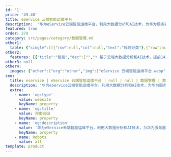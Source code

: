 ```yaml
---
id: '1'
price: '49.40'
title: eService 云端智能运维平台
description:  '华为eService云端智能运维平台，利用大数据分析和AI技术，为华为服务器、存储等数据基础设施提供故障自动上报、容量预测、性能预测、硬盘故障预测、问题处理进展跟踪等服务。'
featured: true
order: 279
category: src/pages/category/数据管理.md
other1: 
  table: {"single":[[{"row":null,"col":null,"text":"规则分类"},{"row":null,"col":null,"text":"功能"},{"row":null,"col":null,"text":"规格"}],[{"row":"5","col":null,"text":"集中运维"},{"row":null,"col":null,"text":"存储型号"},{"row":null,"col":null,"text":"华为存储主流型号"}],[{"row":null,"col":null,"text":"服务器型号"},{"row":null,"col":null,"text":"华为服务器主流型号"}],[{"row":null,"col":null,"text":"设备管理规模"},{"row":null,"col":null,"text":"单Client部署：存储 ≤ 256套；服务器 ≤ 5000套\n多Client部署: ≤ N x 256套（最多5000台）\n紧急联系人：支持5个，至少1个为安全管理员"}],[{"row":null,"col":null,"text":"接入通道"},{"row":null,"col":null,"text":"Internet/Email"}],[{"row":null,"col":null,"text":"网络带宽"},{"row":null,"col":null,"text":"≥10Mb/s"}],[{"row":"2","col":null,"text":"健康评估"},{"row":null,"col":null,"text":"设备健康评估"},{"row":null,"col":null,"text":"支持系统、硬件、配置、容量、性能健康度实时评估和打分"}],[{"row":null,"col":null,"text":"告警监控"},{"row":null,"col":null,"text":"7x24小时告警远程监控和自动创建问题单"}],[{"row":"4","col":null,"text":"智能分析"},{"row":null,"col":null,"text":"性能分析"},{"row":null,"col":null,"text":"支持端到端性能分析，端到端拓扑展示"}],[{"row":null,"col":null,"text":"性能异常诊断"},{"row":null,"col":null,"text":"针对时延实时检测性能异常，给出修复建议"}],[{"row":null,"col":null,"text":"性能潮汐分析"},{"row":null,"col":null,"text":"历史性能自动分析，支持业务潮汐规律查看"}],[{"row":null,"col":null,"text":"性能瓶颈分析"},{"row":null,"col":null,"text":"支持历史1月和未来2月性能趋势查看，自动给出性能瓶颈结果和修复建议"}],[{"row":"2","col":null,"text":"智能预测"},{"row":null,"col":null,"text":"容量预测"},{"row":null,"col":null,"text":"支持未来12月容量消耗预测，提前预警过载资源，指导容量规划"}],[{"row":null,"col":null,"text":"硬盘预测"},{"row":null,"col":null,"text":"支持硬盘风险预测，提前14天发现故障硬盘"}],[{"row":null,"col":null,"text":"兼容性"},{"row":null,"col":null,"text":"浏览器"},{"row":null,"col":null,"text":"Chrome"}]]}
other2:
  features: [{"title":"智能","dec":["","• 基于云端大数据分析和AI技术，提前14天识别80%以上硬盘故障风险\n• 汇聚20万+套设备故障模式，为93%的故障问题提供处理建议，减少故障定位时间\n• 智能容量预测，提前12个月预知业务容量需求",""]},{"title":"实时","dec":["","• 7x24主动监控和在线运维，分钟级感知故障，风险与故障自动上报\n• 随时随地移动运维，实时掌握设备状态，提前规避系统风险，及时排除设备故障\n• 系统自动创建问题单，问题处理进度可视可追踪\n",""]},{"title":"安全","dec":["","• 数据采集过程业务数据零接触，操作记录全程可追溯可审计\n• 数据传输双向认证，数据只出不进，传输过程全程加密\n• AES256数据加密，数据服务99.9999%高可用，GDPR遵从\n",""]}]
other3: null
other4:
  images: {"other":{"org":"other","img":["eService 云端智能运维平台.webp"]}}
seo:
  title: eservice | eService 云端智能运维平台 | null | null | 数据管理 | 数据存储
  description: '华为eService云端智能运维平台，利用大数据分析和AI技术，为华为服务器、存储等数据基础设施提供故障自动上报、容量预测、性能预测、硬盘故障预测、问题处理进展跟踪等服务。'
  extra:
    - name: 'og:type'
      value: website
      keyName: property
    - name: 'og:title'
      value: 河南网田
      keyName: property
    - name: 'og:description'
      value: '华为eService云端智能运维平台，利用大数据分析和AI技术，为华为服务器、存储等数据基础设施提供故障自动上报、容量预测、性能预测、硬盘故障预测、问题处理进展跟踪等服务。'
      keyName: property
    - name: Robots
      value: all
template: product
---
```

